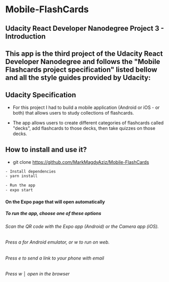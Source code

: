 # Mobile-FlashCards
## Udacity React Developer Nanodegree Project 3 - Introduction

## This app is the third project of the Udacity React Developer Nanodegree and follows the "Mobile Flashcards project specification" listed bellow and all the style guides provided by Udacity:

## Udacity Specification
- For this project I had to build a mobile application (Android or iOS - or both) that allows users to study collections of flashcards. 

- The app allows users to create different categories of flashcards called "decks", add flashcards to those decks, then take quizzes on those decks.

## How to install and use it?

- git clone https://github.com/MarkMagdyAziz/Mobile-FlashCards
```bash
- Install dependencies
- yarn install

- Run the app
- expo start
```  
#### On the Expo page that will open automatically
##### To run the app, choose one of these options
 ###### Scan the QR code  with the Expo app (Android) or the Camera app (iOS).       
 ###### Press a for Android emulator, or w to run on web.
 ###### Press e to send a link to your phone with email
 ###### Press w │ open in the browser


